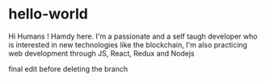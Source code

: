 # hello-world
Hi Humans !
Hamdy here. I'm a passionate and a self taugh developer who is interested in new technologies like the blockchain,
I'm also practicing web development through JS, React, Redux and Nodejs

final edit before deleting the branch